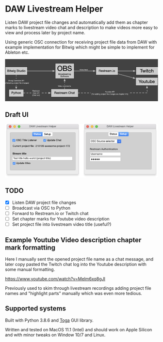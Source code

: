 # DAW Livestream Helper

Listen DAW project file changes and automatically add them as chapter marks to livestream video chat and description to make videos more easy to view and process later by project name.

Using generic OSC connection for receiving project file data from DAW with example implementation for Bitwig which might be simple to implement for Ableton etc.

![Concept Image](https://github.com/jasalt/daw-livestream-helper/blob/master/210107-daw-livestream-helper.jpg)

## Draft UI
![Draft UI](https://github.com/jasalt/daw-livestream-helper/blob/master/210107-daw-livestream-helper-ui.png)

## TODO

- [X] Listen DAW project file changes
- [ ] Broadcast via OSC to Python
- [ ] Forward to Restream.io or Twitch chat
- [ ] Set chapter marks for Youtube video description
- [ ] Set project file into livestream video title (useful?)

## Example Youtube Video description chapter mark formatting 

Here I manually sent the opened project file name as a chat message, and later copy pasted the Twitch chat log into the Youtube description with some manual formatting.

https://www.youtube.com/watch?v=Melm6xq8gJI

Previously used to skim through livestream recordings adding project file names and "highlight parts" manually which was even more tedious.

## Supported systems

Built with Python 3.8.6 and [Toga](https://toga.readthedocs.io/en/latest/) GUI library.

Written and tested on MacOS 11.1 (Intel) and should work on Apple Silicon and with minor tweaks on Window 10/7 and Linux.